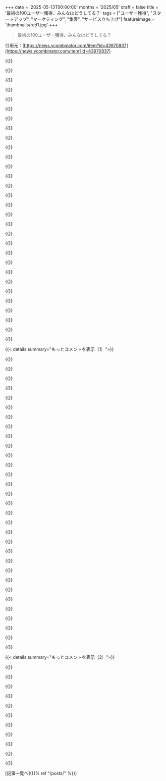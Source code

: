 +++
date = '2025-05-13T00:00:00'
months = '2025/05'
draft = false
title = '最初の100ユーザー獲得、みんなはどうしてる？'
tags = ["ユーザー獲得", "スタートアップ", "マーケティング", "集客", "サービス立ち上げ"]
featureimage = 'thumbnails/red1.jpg'
+++

> 最初の100ユーザー獲得、みんなはどうしてる？

引用元：[https://news.ycombinator.com/item?id=43970837](https://news.ycombinator.com/item?id=43970837)




{{<matomeQuote body="僕の”製品”での経験だけど、最初のユーザー獲得の参考になるかも。CloudCampingは、競合より安価・モダンにして、訪問デモやハガキ送付で獲得。The Road to Reactは無料で配ってリストを増やし、初の書籍だったのが強み。SoundCloudではDMを駆使。運や地道な活動、競合より優れることが大事だと思うよ。" userName="rwieruch" createdAt="2025/05/13 09:42:58" color="#38d3d3">}}




{{<matomeQuote body="CloudCampingの分かりやすい価格設定がいいね。<br>価格差別化もしてるし、少しでも節約したいキャンプ場は自分で決済処理できる。キャンプ場は価格に敏感だろうから、これは良い点だと思うよ。<br>提供する価値の大きさに応じて価格が上がるのも良い。<br>何も払わずにツールを使い始められるから、参入障壁が低いね。<br>価格を下回ることで既存顧客を奪われる可能性も低そう。<br>あるビジネスセクターの収益の1%でも、良い個人事業になる可能性があるね。" userName="nielsole" createdAt="2025/05/13 13:02:46" color="#38d3d3">}}




{{<matomeQuote body="フィードバックありがとう！価格モデルを評価してくれて嬉しいよ。多くの競合は高額な前払いが必要だけど、うちは低い参入障壁と最新のUIで差別化してる。1%のカットでも市場シェア獲得に繋がれば良いと思ってて、それは君の考えと同じ。まだ全てのキャンプ場が決済を導入してないけど、一部では年間25万＄以上を処理してるのを見ると、興奮するけど怖い気持ちもある。マーケットプレイスは大変だから、誰にでも勧めはしないかな。" userName="rwieruch" createdAt="2025/05/13 13:32:10" color="#38d3d3">}}




{{<matomeQuote body="もし興味あったらこれらを見てみてね。<br>CloudCamping（今はまだドイツ市場だけ） https://www.cloud-camping.com/<br>The Road to Next（先月フルローンチ） https://www.road-to-next.com/<br>音楽 https://soundcloud.com/schlenkermitturnbeutel<br>気軽に何でも聞いてね（AMA）。" userName="rwieruch" createdAt="2025/05/13 12:20:51" color="">}}




{{<matomeQuote body="音楽作るのやめた特別な理由とかあるの？今ちょうど君のミックスの一つを聞いてるんだけど、Klangkarussellに影響されたのかな（それとも逆？）それとも単に2014年頃の一般的な雰囲気だったのかなって思ってる？" userName="silvester23" createdAt="2025/05/13 12:50:12" color="">}}




{{<matomeQuote body="音楽は2014年頃の雰囲気。Klangkarussellとかも聴いてたけど、特にAlle Farbenに影響されたかな。自分はリスナー寄りで、好きな音楽のミックスを作ってた感じ。一度クラブでDJしたけど、人前が苦手だって気づいたんだ。ちょうどコーディングにハマり始めて、これなら人前に出ずに情熱を活かせる（しかも儲かる）キャリアになるって分かった、それが音楽をやめた理由だよ。" userName="rwieruch" createdAt="2025/05/13 13:00:47" color="">}}




{{<matomeQuote body="”覚えておけ、私たちがこれをやるのは簡単なことだからではなく、簡単だろうと思ったからだ”というのは、シリコンバレーの半分が持つ小さな暗い秘密に違いない。" userName="eastbound" createdAt="2025/05/13 17:39:27" color="">}}




{{<matomeQuote body="＞ SoundCloud (DJ/Producing as “Schlenker mit Turnbeutel”)<br>すみません無知な者ですが — SoundCloudって収益化できるの？ それともただみんなが曲を聞いてくれるのがクールってだけ？" userName="robertlagrant" createdAt="2025/05/13 11:29:26" color="">}}




{{<matomeQuote body="全然無知じゃないよ。<br>長年の間に収益化機能を追加したかは分からないけど、当時（俺がやってた頃）はプロデューサーやDJとして発見されるための最高のプラットフォームだったのは間違いないね。音楽制作をやめた時は、ドイツ中やヨーロッパ中のクラブから演奏の依頼がたくさん来てたよ。<br>当時は匿名のままが良かったから、プロや人前に出るシーンには決して足を踏み入れなかったんだ。それでも、SoundCloudでキャリア初期にフォロワー1000人くらいだった頃に知り合ったプロデューサーたちとは今も連絡を取ってるよ、Robin Schulz とか Felix Jaehn とか、名前聞いたことあるかな？<br>だから、アーティストにとって出発点だった（今も？）のは確かだね。でも、俺が知る限り、プラットフォーム上でちゃんとした収益化方法はなかったよ。<br>残念なことに、Pro版の支払いをやめたら、ほとんどの音楽が削除されちゃったんだ。残ってるのはたった5つのミックスだけ :’）" userName="rwieruch" createdAt="2025/05/13 11:39:26" color="#45d325">}}




{{<matomeQuote body="むしろ幸運だったのかも：AIが specifically you で学習して、必要ならあなたになり代わって音楽を作って、あなたを出し抜く準備をしてるからね。最近はそういうやり方だよ。<br>俺もSoundCloudの有料版やめて、YouTubeに移ったよ。今、YouTubeは俺のファンに俺になり代わって返信しようとすごく頑張ってる、AIが生成した返信をすぐに提供するためのボタンを押すことでね。かなりのYouTubeプレゼンスがある人なら誰でもこれを見てるはずだよ。<br>今のところ、彼らは勝手にボタンを押して、俺の意思に反して俺のためにファンに返信を代行してはいない。今のところはね。俺のコンテンツは毎週のオープンソースソフトウェア開発で、専門的なオーディエンス向けだから、AI化するにはいくつかの課題があるだろうけど、サムネイルのAI化はかなり簡単だろうね、すごく予測可能なパターンで再現できるから。<br>元の記事（OP）について、そして俺が言ったことを踏まえて、どうやって自分を他のスタートアップにとってランダムな顧客ターゲットになりうるAI搭載スタートアップと差別化できるか自問してみたらどうかな。 specifically そのために働けるオーディエンスはいる？ そして、そのオーディエンスに自分が彼らを particularly 意識していて、彼らのために働くことに興味があるって signal を送る方法は？" userName="Applejinx" createdAt="2025/05/13 13:03:39" color="#785bff">}}




{{<matomeQuote body="SoundCloudは例えば Spotify と同じくらいの金額をストリームごとにクリエイターに支払ってるよ。条件はArtist (Pro) に課金することで、それは3-7€かかる。" userName="nani8ot" createdAt="2025/05/13 16:07:44" color="#ff5c5c">}}




{{<matomeQuote body="送ったポストカードについてもっと詳しく聞きたいな。冷たい見込み客に送ったの？ うまくいった？ どんな見た目だった？" userName="jasondigitized" createdAt="2025/05/13 17:54:58" color="">}}




{{<matomeQuote body="やあ Jason、メール見たよ、ここで返信したかったんだ。<br>残念ながら、ポストカードは実際にはうまくいかなかったと思う。ドイツ中の色々な地域に送ったんだけど、たぶんキャンプ場の受付に積まれたまま、実際のオーナーには届かなかったんだろうね。<br>とはいえ、俺たちは手作業で近くのキャンプ場約500件の情報を集めて、CloudCamping の key selling points を強調したポストカードをデザインして、別の郵送サービスを使って送ったんだ。特にポストカードに言及した誰からも連絡がなかったから、結局誰も説得できなかったんだと思う。<br>それでも、面白い実験だったし、別の状況ならうまくいくかもしれないね！" userName="rwieruch" createdAt="2025/05/13 20:13:40" color="#ff33a1">}}




{{<matomeQuote body="前にSaaSを運営してたんだけど、プロモーションにハガキも試したんだ！ メールじゃなくてなんでかって？ メールだとスパムフォルダに入りそうだけど、物理的なハガキならもしかしたら注目されるかもって思ったんだ。その戦術が効果があったかは正直分からないんだ。<br>今ならもしハガキを郵送するなら、特別なQR codeを絶対追加するね。そうすれば、もし誰かがそのQR codeを使って販売ページに来てくれたら、そのハガキがちゃんとターゲットに見られたって把握できるじゃん。ハガキって結構高いんだ（ハガキ自体も切手代もね）。成功したか分からないのに、そんなのを試し続けたくないよね？" userName="fullStackOasis" createdAt="2025/05/16 13:34:27" color="#45d325">}}




{{<matomeQuote body="CloudCampingのUIって美しいね。UIフレームワークかCSSライブラリを使ったの？ 1%しか取ってないのに、支払いはどうやってるの？ Stripeは最低でも1.5%は取るのに。" userName="diordiderot" createdAt="2025/05/13 20:54:02" color="">}}




{{<matomeQuote body="そうだよ、ただのMUIさ。" userName="rwieruch" createdAt="2025/05/14 07:46:51" color="">}}




{{<matomeQuote body="そうそう、キャンプ場のオーナーが処理手数料を払ってるんだ。StripeのAPIを使えば、Stripeに手数料を取られた後でも、俺たちは1%を受け取れるようになってるんだよ。" userName="rwieruch" createdAt="2025/05/14 07:47:32" color="">}}




{{<matomeQuote body="100ユーザーどころかもっともっとたくさん増えたよ、これで：<br>・最高のプロダクトを作る。みんな「作れば顧客は来る」はもう機能しないって言うけど、俺には機能したんだ。<br>・自分のネットワーク経由でアウトリーチする。売る目的じゃなくて、学ぶ目的で人々と話す。<br>・俺は個人的にフリーミアムモデルを採用してる。でもそれは開発者対開発者の市場での話で、B2Cとは大きく違うけどね。<br>（編集）<br>https://www.bugsink.com/  これがプロダクトへのリンクね、俺たちが何やってるかイメージ掴めるかも。" userName="vanschelven" createdAt="2025/05/13 09:28:28" color="#785bff">}}




{{<matomeQuote body="クールなプロダクトだね！ サポートに週どれくらいの時間を費やしてる？ サポートからの収入に頼ってると、スケーリングが難しいっていつも聞いてるからさ。" userName="meander_water" createdAt="2025/05/13 10:14:35" color="">}}




{{<matomeQuote body="今のところ、サポートベースの成長に関するスケーラビリティの問題に関しては、逆の状況なんだ：有料顧客はいるけど、もっと欲しいくらいだよ。" userName="vanschelven" createdAt="2025/05/13 13:16:04" color="">}}




{{<matomeQuote body="これから始めるプロジェクトで、運営費を賄えるくらいの収益モデルを選ぶのに苦労してるんだ。フリーミアムで、実際有料ユーザーは十分に獲得できたの？" userName="90s_dev" createdAt="2025/05/13 10:37:01" color="">}}




{{<matomeQuote body="スタートアップの成功に決まった公式なんてなくて、実験しなきゃいけないってことみたいだね。まるで公式があるなら、みんなそれに従うだろうし、それが唯一の方法になっちゃうみたいに。ナンパのセリフみたいに——この10個の言葉でいつもデートできる、みたいなね。スタートアップの「お菓子レシピ」みたいな公式に対して、競争とか注目とかの逆らう力が無いわけじゃないんだから。" userName="coolcase" createdAt="2025/05/14 00:25:20" color="">}}




{{<matomeQuote body="すごいプロダクト作ろうって話だけど、俺的には反復プロセスだと思うな。ユーザーが試してくれないと何がすごいプロダクトなのかわかんないし。ニーズも問題もリアルだよ。俺自身もユーザーで、自分で必要を感じたから作ったんだ。MVPはネットワーク内の他の15人とやったよ。問題はそっからどうスケールするかだね。" userName="amanchanda" createdAt="2025/05/13 09:43:50" color="#ff5733">}}




{{<matomeQuote body="既存ユーザーの間で口コミ（”virality”ってやつ）とかあるの？" userName="vanschelven" createdAt="2025/05/13 09:46:18" color="">}}




{{<matomeQuote body="Viralityって成長の鍵だし、設計できるんだぜ。The One Billion Dollar Appって本がバイラル拡散の仕組みを数学的に解説してて、CoViD19の”r-coefficient”とかと似てるって言ってるんだ。<br>例えば友達を誘うと何か無料でもらえるアプリとかが分かりやすい例かな。" userName="jll29" createdAt="2025/05/13 19:33:03" color="#ff5c5c">}}




{{<matomeQuote body="俺もそうだよ。プロダクト作る時は、第一印象がいいものを作ろうとしてて、それがうまくいけば全部そこから広がる感じ。<br>俺の最初のSaaSは、Digital Oceanのブログに書いた一つのコメントから基本的にトラフィックが始まったんだ。それは俺が”解決した”問題の複雑な解決策を書いてたんだけどね。フリーミアムもなしだった。" userName="herbst" createdAt="2025/05/13 09:48:09" color="#ff5c5c">}}




{{<matomeQuote body="コンセプトはいいけど、AIのひどい写真がマジで萎えるね。あれ見たら（何も知らない最初の見た人として）プロダクトから離れちゃうよ。" userName="calmoo" createdAt="2025/05/13 11:39:42" color="">}}




{{<matomeQuote body="うん、ユースケースに関係する鮮明なスクリーンショットを使えばいいよ。特に開発者向けのプロダクトならね。" userName="helloplanets" createdAt="2025/05/13 12:09:02" color="">}}




{{<matomeQuote body="このコメントは、それがマジでホームページのトップにあるって考えるとちょっと謎だね。" userName="vanschelven" createdAt="2025/05/13 13:18:34" color="">}}




{{<matomeQuote body="＞ bugsink.com プロダクトへのリンク。イラストがAIのスロップなのは一目で分かった。<br>最初の印象としてあれじゃなくて、20ドルで写真買うとか、200ドルでFiverrで絵を描いてもらうとかした方がいいって。" userName="sebstefan" createdAt="2025/05/13 11:35:32" color="#ff33a1">}}




{{< details summary="もっとコメントを表示（1）">}}

{{<matomeQuote body="俺の17年の経験から言うと、お金を払う顧客はAI画像かどうかなんて気にしないよ。それよりプロダクトが問題を解決するかどうかの方がずっと大事。<br>ホームページの細かい変更って、トライアルや有料化の数にはあんま影響ないこと多いんだ。" userName="stevoski" createdAt="2025/05/13 13:08:23" color="#ff5733">}}




{{<matomeQuote body="＞お金を払う顧客はAI画像かどうかなんて気にしないと思うね。そうかもだけど、最初の100人獲得の話でしょ？まだ口コミもない段階で、プロダクトをうまく見せることほど重要な時はないよ。<br>画像載せるのが重要なら、詐欺っぽく見えないことも重要だぜ。" userName="drysart" createdAt="2025/05/13 17:19:59" color="#ff5c5c">}}




{{<matomeQuote body="俺もあの画像、あんまり美的じゃないなと思うけど、使われてるシンクの比喩とかもどうでもいいから、すぐ無視してテキストだけ見てるわ" userName="conductr" createdAt="2025/05/13 13:21:13" color="">}}




{{<matomeQuote body="えー、全然そんな風に見えなかったな、俺には良く見えたけど" userName="bwb" createdAt="2025/05/13 12:30:15" color="">}}




{{<matomeQuote body="あの画像、すごく分かりやすい”AI生成ジャンル”だよね。まだ気づかない人も多いみたいだけど。明らかにAIって分かるアートが魅力的か、効果的かっていうのは、それもありえる話だけどさ。" userName="wahnfrieden" createdAt="2025/05/13 12:44:41" color="#ff33a1">}}




{{<matomeQuote body="あの”手足がデカくてグニャグニャした人”のコーポレートスタイルよりは、まだちょっとマシかな。" userName="theshrike79" createdAt="2025/05/13 12:53:48" color="">}}




{{<matomeQuote body="あれはCorporate Memphisって呼ばれてるやつね（https://en.wikipedia.org/wiki/Corporate_Memphis）。魂がなくて醜いかもしれないけど、少なくともお客さんに「え、これ詐欺？」って思わせることはないでしょ。" userName="sebstefan" createdAt="2025/05/13 13:16:52" color="#ff5733">}}




{{<matomeQuote body="AIアート見て詐欺だって思うのは、そういうもんかな？って感じ。ほとんどの人はAIアートかどうかも分からないんじゃない？彼のウェブサイトは俺には普通に見えるけど。" userName="vimy" createdAt="2025/05/14 00:59:14" color="#ff33a1">}}




{{<matomeQuote body="どっちのスタイルも“slop”（手抜き）って思われうるのに、Corporate Memphisは違う連想をさせるってのは、実はかなり面白いね。あのスタイルはなんか正解だったんだなって思わされるよ。" userName="MajorLettuce" createdAt="2025/05/13 20:51:22" color="#785bff">}}




{{<matomeQuote body="＞あのイラストは見るからにAI slopだ<br>俺はこれがAI Slopには当たらないと思うな。スタイルに一貫性があるから、伝えようとしてることに“オンブランド”だし。見た目の好みは主観的だし、これが君に響かないとしても、例えば指が6本とか目が3つとか、”明らかに手抜き”の特徴はないと思うんだけど。" userName="MobileVet" createdAt="2025/05/13 11:42:41" color="#785bff">}}




{{<matomeQuote body="イラストがAI製だってすぐ分かったら、俺にとってはもう”slop”（手抜き）認定かな。質の低さ、努力不足、「このサイト本物？それともMalaysiaの寝室から詐欺やってる奴？」みたいな雰囲気が出るんだよね。" userName="sebstefan" createdAt="2025/05/13 11:58:37" color="#ff5c5c">}}




{{<matomeQuote body="自分もB2Cやってるんだけど、これうまくいったよ。<br>最初の1000人は毎日手動でReddit投稿。大変だけど効果あり。サイトに誘導できる関連性があって価値あるコンテンツにしてね。<br>次の10万人はSEO。地図データを整理してGoogleに分かりやすくしたらトラフィック増えて大成功。<br>次は100万人のためにSNSも探ってるよ。<br>選ぶ成長チャネルはプロダクトに合うのが大事。万能な方法はないと思うな。がんばれ！" userName="Soupy" createdAt="2025/05/13 20:18:26" color="#785bff">}}




{{<matomeQuote body="＞Redditでの毎日手動投稿<br>例をリンクできる？" userName="blairanderson" createdAt="2025/05/13 21:58:30" color="">}}




{{<matomeQuote body="どのコミュニティに投稿したの？私あからさまに宣伝してないのにBANされたことあるんだ。質問に答えて「これのために作った」って言っただけなのに。" userName="Aniket-N" createdAt="2025/05/13 23:22:31" color="">}}




{{<matomeQuote body="モデレーター次第だよ。完全に権力乱用してる奴もいれば、スパム見すぎてるだけとか。" userName="xu3u32" createdAt="2025/05/15 02:58:26" color="">}}




{{<matomeQuote body="嫁が街のニッチな会社の約6割に電話。俺は社長室に飛び込んで面談頼んで対面でピッチしたよ。CVR約1%だったけど、これが初めての有料顧客ゲットに繋がった。<br>あとGoogle検索広告から顧客半分来たんだけど、最悪だったよ。問い合わせの9割が chatGPT と話そうとしてる変なのだったから。" userName="miros_love" createdAt="2025/05/13 14:53:47" color="#38d3d3">}}




{{<matomeQuote body="よくわかんなかったんだけど、多分広告キャンペーンとかやらないし、最近の広告主が何やってるか知らないからかも。 chatGPT に話しかけようとしてるってどういう意味？" userName="jnovek" createdAt="2025/05/13 15:12:20" color="">}}




{{<matomeQuote body="確かに、わかりにくかったね。会社名にAIが入っててサイトにフォームを置いたんだ。<br>cold start で「 ChatGPT free 」とか誤字って検索した人が来ちゃって、「エッセイ書いて」とかフォームに書いてくるんだよ。こういうのはストップワードじゃ防げない。大事なのは、本当の顧客はフォーム使わないってことね。" userName="miros_love" createdAt="2025/05/13 15:45:03" color="#785bff">}}




{{<matomeQuote body="「cold start」ってどういう意味？全然わかんないんだけど、サイトがすごく新しかったからGoogleがその検索ワードに重みをつけて、競争率の高いワードで上位表示できたってこと？" userName="talldatethrow" createdAt="2025/05/13 16:19:57" color="">}}




{{<matomeQuote body="全く逆だよ。Googleは普通の検索クエリには新しいサイトを表示するのをためらうんだ。そこは競争が激しすぎるからね。でも、ユニークな「ゴミ」みたいな検索結果にはまだたくさんの隙間があるよ。" userName="miros_love" createdAt="2025/05/13 16:25:09" color="">}}




{{<matomeQuote body="俺の推測ね、記事主がサイトにAIチャットボット置いたでしょ。そしたらみんな無料のchatgpt代わりに使おうとして、事業と関係ないこと質問しまくったんだよ。AIチャットボット見たらお気に入りのカップケーキレシピ聞いてみて。答えられたら設定甘いLLMだよ。面白いよ。" userName="Zenbit_UX" createdAt="2025/05/13 15:43:56" color="">}}




{{<matomeQuote body="めっちゃ気になるんだけど、これからGoogle検索キャンペーンやろうと思ってて、何に注意すればいいか知りたいんだよね。" userName="TZubiri" createdAt="2025/05/13 15:24:25" color="">}}




{{<matomeQuote body="ターゲット絞ったSNSアウトリーチで2回成功したことあるよ。関連subredditとか、ターゲットがいるYouTube動画でやった。すぐに宣伝するんじゃなく、ちゃんと会話に参加して機会を待つのがおすすめ。このやり方を製品にした：https://sparkflow.ai/" userName="nicooo" createdAt="2025/05/13 13:03:14" color="#785bff">}}




{{<matomeQuote body="これって、記事主が自分で別の narketingアカウント使って質問作って、それに自分で答えるみたいなマーケティング手法に見えるんだけど。" userName="arewethereyeta" createdAt="2025/05/13 15:16:43" color="">}}




{{<matomeQuote body="（ため息）これyCombinatorのStartup Schoolとかいうやつでしょ。製品出してフィードバック募るやつ。このテンプレート何度も見たよ。Hacker Newsで「本当のユーザー」からフィードバックもらうんだ。投稿者が「うっかり」来てフィードバック喜んで受け取る。でも何も変わらない。2年後もページそのまま。こうゆうの見て、自分の経験活かして、自分の製品作りなよ。頑張れ！" userName="grepfru_it" createdAt="2025/05/13 16:54:20" color="#38d3d3">}}




{{<matomeQuote body="へぇ、メタだね．まあ納得．めっちゃ似たツール作ろうと思ってたとこなんだよね；もう存在してるかもって知れて嬉しい！" userName="pbronez" createdAt="2025/05/13 13:08:35" color="">}}




{{<matomeQuote body="＞結局そのプロセスを自分たちのプロダクトにしたんだ： https://sparkflow.ai/<br>これってプロダクトは準備できてるってこと？そうは見えないけど？プロダクト自体は面白そう．似たようなサービスとどう差別化するの？例えばさ、サイトでDiscordって言ってるけど、俺のために全部関連チャンネル見つけてくれるの？それとも俺が自分で参加しなきゃいけなくて、それを監視してくれるだけ？" userName="_QrE" createdAt="2025/05/13 22:21:16" color="#38d3d3">}}




{{<matomeQuote body="はーい．確かにその通りで、まだ完全に準備できてるわけじゃないから、言い方を変えるべきだったね．そう、俺たちが議論を見つけて、アプリ経由でエンゲージできて、返信も監視するよ．君が言ってる競合、教えてくれない？今のところ似たソリューションは見つかってないんだ．ありがとう" userName="nicooo" createdAt="2025/05/14 04:55:10" color="#45d325">}}




{{<matomeQuote body="なんかリンク張っていいか分からないけど、こういうサービス（一番ベーシックなのはgoogle alertsね）の代替はいっぱい見つかるよ、無料のも有料のも．特に代替リストがあるサイトとか探せばね．アカウント連携できるのもあれば、スキャン対象プラットフォームのリストくれるのもある．俺がわざわざDiscordに言及したのはさ、招待されないとコミュニティ見つけるの簡単じゃないから．だから関連するDiscordコミュニティを見つけて議論を監視できるなら（人気コミュニティをいくつか集約してるサイト以外でね）、それはUSPになるよ．だってほとんどのプロダクトは、少なくともみんながお金払う価値あるとは思わないような形では、それをやってないから．" userName="_QrE" createdAt="2025/05/14 07:24:23" color="#45d325">}}




{{<matomeQuote body="これってもうインセプションレベルのプロモーションじゃん．マジで怒ってないけどね lol" userName="conductr" createdAt="2025/05/13 13:06:58" color="">}}

{{</details>}}




{{< details summary="もっとコメントを表示（2）">}}

{{<matomeQuote body="悪い意味でのいかさまだとは思わないけど、これは間違いなくマーケティングコメントだよ．コメントで言ってることまさにやってるじゃん．ターゲット層が少なからずいるHNにいるしね．関連性の高いプロダクトだし（見出しとかCTAまでね）．リンク貼っただけじゃなくて、情報量あるコメントの最後に置いたんだ．10/10のメタプロモーションだと俺は思うね" userName="pc86" createdAt="2025/05/13 13:52:12" color="">}}




{{<matomeQuote body="元の質問が投稿されたのに彼らがおそらく関わってたんじゃないかな．そうすればあの回答を提供できるもんね．それこそが完全に仕組まれたいかさまなんだよ" userName="conductr" createdAt="2025/05/13 16:15:08" color="">}}




{{<matomeQuote body="彼らが”おそらく関わってた”って合理的に言うには証拠が必要だよ．そして”そういう風に起こり得たって考えられる”ってのは証拠にはならないと思うね" userName="pc86" createdAt="2025/05/13 18:20:39" color="">}}




{{<matomeQuote body="怪しい、セットアップにしか見えないってことかも。そうは思ってないんだけどね。偶然にしてはできすぎてるし、状況が揃いすぎてるんだよ…再現するのは難しいけど、コメントした時は他の数件だけでトップコメントだったし、フロントページに載ってたんだ。俺は長いことHN見てるけど、これがセットアップじゃないなら滅多にない状況だよ。別に最後まで主張するつもりはないし、間違ってたら素直に認めるけど、一番ありそうなのはすごく怪しいフォーラムスパムだと思うんだ。" userName="conductr" createdAt="2025/05/13 22:46:54" color="">}}




{{<matomeQuote body="数字とかあるの？つまり、それぞれの outreach でどんな“成功”があったかとか？" userName="0xsnowcrash" createdAt="2025/05/13 13:11:51" color="">}}




{{<matomeQuote body="数字は取ってないけど、この方法で最初の100ユーザーのほとんどを無料でゲットできたから、ROIはプラスだよ 🙂 でも時間は投資だったな。だから俺のサービスがここで役に立つといいなと思ってるんだ。" userName="nicooo" createdAt="2025/05/13 16:32:56" color="">}}




{{<matomeQuote body="面白いプロダクトだね！一つ問題があるんだけど、フラグ立てするオンライン会話の質を把握したいんだ。フリープランだと、フラグ立てしたトップ5がフィルターで一番良いってこと？" userName="pj_mukh" createdAt="2025/05/13 13:51:01" color="">}}




{{<matomeQuote body="うん、最初に何千もの会話を検索してトップ5をあげるよ。毎日そのプロセスを繰り返すんだ。" userName="nicooo" createdAt="2025/05/13 16:27:25" color="">}}




{{<matomeQuote body="サインアップしに行ったら、typeformに飛ばされて“メールアドレスありがとう”って言われたよ。これってハッスルに引っかかったの？" userName="johncole" createdAt="2025/05/13 13:44:45" color="">}}




{{<matomeQuote body="信頼してくれてありがとう。最初のユーザーに公開する前に、最後の機能調整をしてるんだ。すぐに連絡するよ！" userName="nicooo" createdAt="2025/05/13 16:26:09" color="">}}

{{</details>}}



[記事一覧へ]({{% ref "/posts/" %}})
